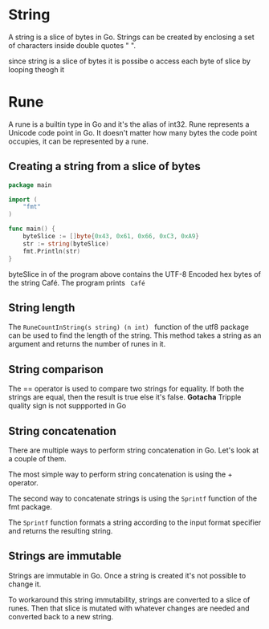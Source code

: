 # String

A string is a slice of bytes in Go. Strings can be created by enclosing a set of characters inside double quotes " ".

since string is a slice of bytes it is possibe o access each byte of slice by looping theogh it

# Rune

A rune is a builtin type in Go and it's the alias of int32. Rune represents a Unicode code point in Go. It doesn't matter how many bytes the code point occupies, it can be represented by a rune.

## Creating a string from a slice of bytes

```Go
package main

import (
    "fmt"
)

func main() {
    byteSlice := []byte{0x43, 0x61, 0x66, 0xC3, 0xA9}
    str := string(byteSlice)
    fmt.Println(str)
}
```

byteSlice in of the program above contains the UTF-8 Encoded hex bytes of the string Café. The program prints <code> Café </code>

## String length

The <code>RuneCountInString(s string) (n int) </code> function of the utf8 package can be used to find the length of the string. This method takes a string as an argument and returns the number of runes in it.

## String comparison

The == operator is used to compare two strings for equality. If both the strings are equal, then the result is true else it's false.
**Gotacha** Tripple quality sign is not suppported in Go

## String concatenation

There are multiple ways to perform string concatenation in Go. Let's look at a couple of them.

The most simple way to perform string concatenation is using the + operator.

The second way to concatenate strings is using the <code>Sprintf</code> function of the fmt package.

The <code>Sprintf</code> function formats a string according to the input format specifier and returns the resulting string.

## Strings are immutable

Strings are immutable in Go. Once a string is created it's not possible to change it.

To workaround this string immutability, strings are converted to a slice of runes. Then that slice is mutated with whatever changes are needed and converted back to a new string.

